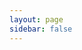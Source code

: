 ```yaml
---
layout: page
sidebar: false
---
```


<script setup>
import { zhSidebar } from './sidebar';
</script>

<Home :sidebar="zhSidebar" title="RustFS 文档中心" />
